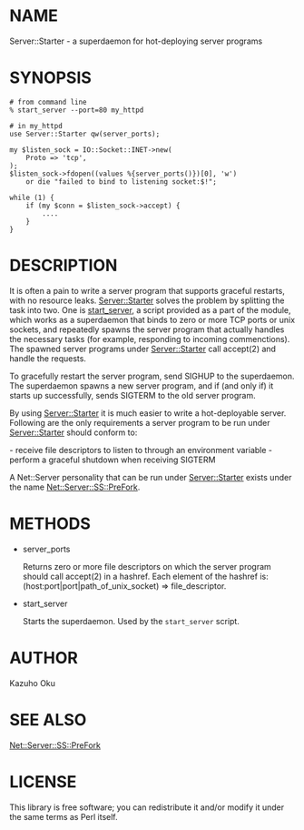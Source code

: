 # NAME

Server::Starter - a superdaemon for hot-deploying server programs

# SYNOPSIS

    # from command line
    % start_server --port=80 my_httpd

    # in my_httpd
    use Server::Starter qw(server_ports);

    my $listen_sock = IO::Socket::INET->new(
        Proto => 'tcp',
    );
    $listen_sock->fdopen((values %{server_ports()})[0], 'w')
        or die "failed to bind to listening socket:$!";

    while (1) {
        if (my $conn = $listen_sock->accept) {
            ....
        }
    }

# DESCRIPTION

It is often a pain to write a server program that supports graceful restarts, with no resource leaks.  [Server::Starter](https://metacpan.org/pod/Server::Starter) solves the problem by splitting the task into two.  One is [start\_server](https://metacpan.org/pod/start_server), a script provided as a part of the module, which works as a superdaemon that binds to zero or more TCP ports or unix sockets, and repeatedly spawns the server program that actually handles the necessary tasks (for example, responding to incoming commenctions).  The spawned server programs under [Server::Starter](https://metacpan.org/pod/Server::Starter) call accept(2) and handle the requests.

To gracefully restart the server program, send SIGHUP to the superdaemon.  The superdaemon spawns a new server program, and if (and only if) it starts up successfully, sends SIGTERM to the old server program.

By using [Server::Starter](https://metacpan.org/pod/Server::Starter) it is much easier to write a hot-deployable server.  Following are the only requirements a server program to be run under [Server::Starter](https://metacpan.org/pod/Server::Starter) should conform to:

\- receive file descriptors to listen to through an environment variable
\- perform a graceful shutdown when receiving SIGTERM

A Net::Server personality that can be run under [Server::Starter](https://metacpan.org/pod/Server::Starter) exists under the name [Net::Server::SS::PreFork](https://metacpan.org/pod/Net::Server::SS::PreFork).

# METHODS

- server\_ports

    Returns zero or more file descriptors on which the server program should call accept(2) in a hashref.  Each element of the hashref is: (host:port|port|path\_of\_unix\_socket) => file\_descriptor.

- start\_server

    Starts the superdaemon.  Used by the `start_server` script.

# AUTHOR

Kazuho Oku

# SEE ALSO

[Net::Server::SS::PreFork](https://metacpan.org/pod/Net::Server::SS::PreFork)

# LICENSE

This library is free software; you can redistribute it and/or modify it under the same terms as Perl itself.
